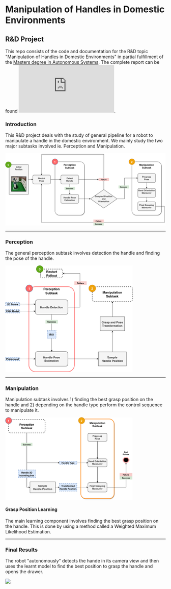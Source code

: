 # Manipulation of Handles in Domestic Environments
## R&D Project

This repo consists of the code and documentation for the R&D topic "Manipulation of Handles in Domestic Environments"
in partial fulfillment of the [Masters degree in Autonomous Systems](https://www.h-brs.de/en/inf/study/master/autonomous-systems). The complete report can be found ![here](https://github.com/njanirudh/Research-Development-HBRS/blob/master/reports/Manipulation_of_Handles__R_D_compressed.pdf).

### Introduction
This R&D project deals with the study of general pipeline for a robot to manipulate a handle in the domestic environment. We mainly study the two major subtasks involved ie. Perception and Manipulation.

<img src="/images/presentation/pipeline-pipeline full.png" width="800"></img>

---
### Perception 
The general perception subtask involves detection the handle and finding the pose of the handle.

<img src="/images/presentation/pipeline-perception.png" width="400">


---
### Manipulation 
Manipulation subtask involves 1) finding the best grasp position on the handle and 2) depending on the handle type perform the control sequence to manipulate it.

<img src="/images/presentation/pipeline-manipulation_2.png " width="400">

#### Grasp Position Learning
The main learning component involves finding the best grasp position on the handle. This is done by using a method called a Weighted Maximum Likelihood Estimation. 

---
### Final Results
The robot "autonomously" detects the hande in its camera view and then uses the learnt model to find the best position to grasp the handle and opens the drawer.

![](/images/presentation/Manipulation_lq.gif)
